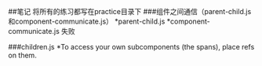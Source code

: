 ##笔记
将所有的练习都写在practice目录下
###组件之间通信（parent-child.js和component-communicate.js）
*parent-child.js
*component-communicate.js 失败

###children.js
*To access your own subcomponents (the spans), place refs on them.